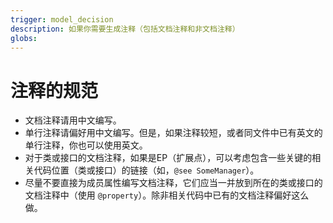 ```yaml
---
trigger: model_decision
description: 如果你需要生成注释（包括文档注释和非文档注释）
globs: 
---
```


# 注释的规范

- 文档注释请用中文编写。
- 单行注释请偏好用中文编写。但是，如果注释较短，或者同文件中已有英文的单行注释，你也可以使用英文。
- 对于类或接口的文档注释，如果是EP（扩展点），可以考虑包含一些关键的相关代码位置（类或接口）的链接（如，`@see SomeManager`）。
- 尽量不要直接为成员属性编写文档注释，它们应当一并放到所在的类或接口的文档注释中（使用 `@property`）。除非相关代码中已有的文档注释偏好这么做。